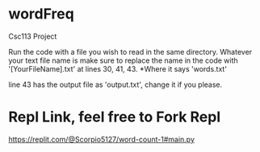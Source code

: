 # wordFreq
Csc113 Project

Run the code with a file you wish to read in the same directory.
Whatever your text file name is make sure to replace the name in the code with '[YourFileName].txt' at lines 30, 41, 43. *Where it says 'words.txt'

line 43 has the output file as 'output.txt', change it if you please.
# Repl Link, feel free to Fork Repl
https://replit.com/@Scorpio5127/word-count-1#main.py
